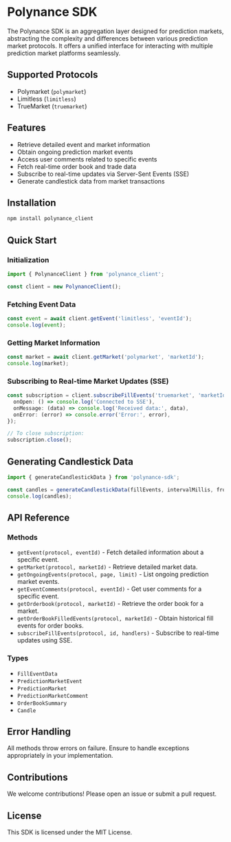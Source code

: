 # Polynance SDK

The Polynance SDK is an aggregation layer designed for prediction markets, abstracting the complexity and differences between various prediction market protocols. It offers a unified interface for interacting with multiple prediction market platforms seamlessly.

## Supported Protocols

- Polymarket (`polymarket`)
- Limitless (`limitless`)
- TrueMarket (`truemarket`)

## Features

- Retrieve detailed event and market information
- Obtain ongoing prediction market events
- Access user comments related to specific events
- Fetch real-time order book and trade data
- Subscribe to real-time updates via Server-Sent Events (SSE)
- Generate candlestick data from market transactions

## Installation

```bash
npm install polynance_client
```

## Quick Start

### Initialization

```typescript
import { PolynanceClient } from 'polynance_client';

const client = new PolynanceClient();
```

### Fetching Event Data

```typescript
const event = await client.getEvent('limitless', 'eventId');
console.log(event);
```

### Getting Market Information

```typescript
const market = await client.getMarket('polymarket', 'marketId');
console.log(market);
```

### Subscribing to Real-time Market Updates (SSE)

```typescript
const subscription = client.subscribeFillEvents('truemarket', 'marketId', {
  onOpen: () => console.log('Connected to SSE'),
  onMessage: (data) => console.log('Received data:', data),
  onError: (error) => console.error('Error:', error),
});

// To close subscription:
subscription.close();
```

## Generating Candlestick Data

```typescript
import { generateCandlestickData } from 'polynance-sdk';

const candles = generateCandlestickData(fillEvents, intervalMillis, fromTime, toTime);
console.log(candles);
```

## API Reference

### Methods

- `getEvent(protocol, eventId)` - Fetch detailed information about a specific event.
- `getMarket(protocol, marketId)` - Retrieve detailed market data.
- `getOngoingEvents(protocol, page, limit)` - List ongoing prediction market events.
- `getEventComments(protocol, eventId)` - Get user comments for a specific event.
- `getOrderbook(protocol, marketId)` - Retrieve the order book for a market.
- `getOrderBookFilledEvents(protocol, marketId)` - Obtain historical fill events for order books.
- `subscribeFillEvents(protocol, id, handlers)` - Subscribe to real-time updates using SSE.

### Types

- `FillEventData`
- `PredictionMarketEvent`
- `PredictionMarket`
- `PredictionMarketComment`
- `OrderBookSummary`
- `Candle`

## Error Handling

All methods throw errors on failure. Ensure to handle exceptions appropriately in your implementation.

## Contributions

We welcome contributions! Please open an issue or submit a pull request.

## License

This SDK is licensed under the MIT License.

